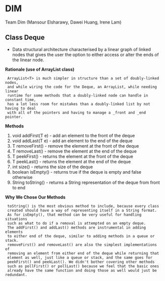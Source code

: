 # DIM
Team Dim (Mansour Elsharawy, Dawei Huang, Irene Lam)

## Class Deque
- Data structural architecture characterised by a linear graph of linked nodes that gives
the user the option to either access or alter the ends of the linear node.

**Rationale (use of ArrayList<T> class)**

     ArrayList<T> is much simpler in structure than a set of doubly-linked nodes,
     and while wiring the code for the Deque, an ArrayList, while needing linear
     runtime for some methods that a doubly-linked node can handle in constant time,
     has a lot less room for mistakes than a doubly-linked list by not having to deal
     with all of the pointers and having to manage a _front and _end pointer.

**Methods**
1. void addFirst(T e) - add an element to the front of the deque
2. void addLast(T e) - add an element to the end of the deque
3. T removeFirst() - remove the element at the front of the deque
4. T removeLast() - remove the element at the end of the deque
5. T peekFirst() - returns the element at the front of the deque
6. T peekLast() - returns the element at the end of the deque
7. int size() - returns the size of the deque
8. boolean isEmpty() - returns true if the deque is empty and false otherwise
9. String toString() - returns a String representation of the deque from front to end

**Why We Chose Our Methods**

     toString() is the most obvious method to include, because every class
     created should have a way of representing itself in a String format.
     As for isEmpty(), that method can be very useful for handling situations
     such as what to do if a removal is attempted on an empty deque.
     The addFirst() and addLast() methods are instrumental in adding elements
     to either end of the deque, similar to adding methods in a queue or stack.
     removeFirst() and removeLast() are also the simplest implementations of
     removing an element from either end of the deque while returning that
     element as well, just like a queue or stack, and the same goes for
     peekFirst() and peekLast(). We didn't bother covering other methods
     such as pollFirst() or pollLast() because we feel that the basic ones
     already have the same function and doing those as well would just be redundant.